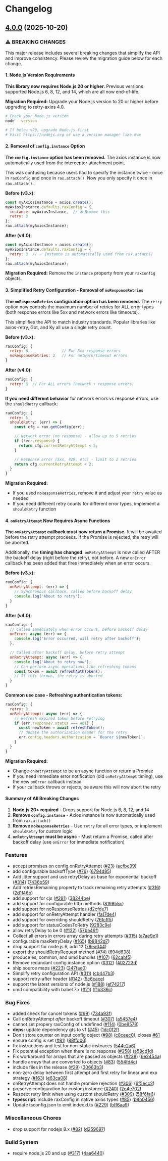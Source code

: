 # Changelog

## [4.0.0](https://github.com/JustinBeckwith/retry-axios/compare/retry-axios-v3.0.4...retry-axios-v4.0.0) (2025-10-20)


### ⚠ BREAKING CHANGES

This major release includes several breaking changes that simplify the API and improve consistency. Please review the migration guide below for each change.

#### 1. Node.js Version Requirements

**This library now requires Node.js 20 or higher.** Previous versions supported Node.js 6, 8, 12, and 14, which are all now end-of-life.

**Migration Required:** Upgrade your Node.js version to 20 or higher before upgrading to retry-axios 4.0.

```bash
# Check your Node.js version
node --version

# If below v20, upgrade Node.js first
# Visit https://nodejs.org or use a version manager like nvm
```

#### 2. Removal of `config.instance` Option

**The `config.instance` option has been removed.** The axios instance is now automatically used from the interceptor attachment point.

This was confusing because users had to specify the instance twice - once in `raxConfig` and once in `rax.attach()`. Now you only specify it once in `rax.attach()`.

**Before (v3.x):**
```js
const myAxiosInstance = axios.create();
myAxiosInstance.defaults.raxConfig = {
  instance: myAxiosInstance,  // ❌ Remove this
  retry: 3
};
rax.attach(myAxiosInstance);
```

**After (v4.0):**
```js
const myAxiosInstance = axios.create();
myAxiosInstance.defaults.raxConfig = {
  retry: 3  // ✅ Instance is automatically used from rax.attach()
};
rax.attach(myAxiosInstance);
```

**Migration Required:** Remove the `instance` property from your `raxConfig` objects.

#### 3. Simplified Retry Configuration - Removal of `noResponseRetries`

**The `noResponseRetries` configuration option has been removed.** The `retry` option now controls the maximum number of retries for ALL error types (both response errors like 5xx and network errors like timeouts).

This simplifies the API to match industry standards. Popular libraries like axios-retry, Got, and Ky all use a single retry count.

**Before (v3.x):**
```js
raxConfig: {
  retry: 3,              // For 5xx response errors
  noResponseRetries: 2   // For network/timeout errors
}
```

**After (v4.0):**
```js
raxConfig: {
  retry: 3  // For ALL errors (network + response errors)
}
```

**If you need different behavior** for network errors vs response errors, use the `shouldRetry` callback:

```js
raxConfig: {
  retry: 5,
  shouldRetry: (err) => {
    const cfg = rax.getConfig(err);

    // Network error (no response) - allow up to 5 retries
    if (!err.response) {
      return cfg.currentRetryAttempt < 5;
    }

    // Response error (5xx, 429, etc) - limit to 2 retries
    return cfg.currentRetryAttempt < 2;
  }
}
```

**Migration Required:**
- If you used `noResponseRetries`, remove it and adjust your `retry` value as needed
- If you need different retry counts for different error types, implement a `shouldRetry` function

#### 4. `onRetryAttempt` Now Requires Async Functions

**The `onRetryAttempt` callback must now return a Promise.** It will be awaited before the retry attempt proceeds. If the Promise is rejected, the retry will be aborted.

Additionally, the **timing has changed**: `onRetryAttempt` is now called AFTER the backoff delay (right before the retry), not before. A new `onError` callback has been added that fires immediately when an error occurs.

**Before (v3.x):**
```js
raxConfig: {
  onRetryAttempt: (err) => {
    // Synchronous callback, called before backoff delay
    console.log('About to retry');
  }
}
```

**After (v4.0):**
```js
raxConfig: {
  // Called immediately when error occurs, before backoff delay
  onError: async (err) => {
    console.log('Error occurred, will retry after backoff');
  },

  // Called after backoff delay, before retry attempt
  onRetryAttempt: async (err) => {
    console.log('About to retry now');
    // Can perform async operations like refreshing tokens
    const token = await refreshAuthToken();
    // If this throws, the retry is aborted
  }
}
```

**Common use case - Refreshing authentication tokens:**
```js
raxConfig: {
  retry: 3,
  onRetryAttempt: async (err) => {
    // Refresh expired token before retrying
    if (err.response?.status === 401) {
      const newToken = await refreshToken();
      // Update the authorization header for the retry
      err.config.headers.Authorization = `Bearer ${newToken}`;
    }
  }
}
```

**Migration Required:**
- Change `onRetryAttempt` to be an async function or return a Promise
- If you need immediate error notification (old `onRetryAttempt` timing), use the new `onError` callback instead
- If your callback throws or rejects, be aware this will now abort the retry

#### Summary of All Breaking Changes

1. **Node.js 20+ required** - Drops support for Node.js 6, 8, 12, and 14
2. **Remove `config.instance`** - Axios instance is now automatically used from `rax.attach()`
3. **Remove `noResponseRetries`** - Use `retry` for all error types, or implement `shouldRetry` for custom logic
4. **`onRetryAttempt` must be async** - Must return a Promise, called after backoff delay (use `onError` for immediate notification)

### Features

* accept promises on config.onRetryAttempt ([#23](https://github.com/JustinBeckwith/retry-axios/issues/23)) ([acfbe39](https://github.com/JustinBeckwith/retry-axios/commit/acfbe399f7017a607c4f49c578250a82834c448c))
* add configurable backoffType ([#76](https://github.com/JustinBeckwith/retry-axios/issues/76)) ([6794d85](https://github.com/JustinBeckwith/retry-axios/commit/6794d85c6cdd8e27bc59f613392caff8ddada985))
* Add jitter support and use retryDelay as base for exponential backoff ([#314](https://github.com/JustinBeckwith/retry-axios/issues/314)) ([7436b59](https://github.com/JustinBeckwith/retry-axios/commit/7436b59ff9a06011b47796afd6d2e3ade954ad5c))
* Add retriesRemaining property to track remaining retry attempts ([#316](https://github.com/JustinBeckwith/retry-axios/issues/316)) ([2d1f46b](https://github.com/JustinBeckwith/retry-axios/commit/2d1f46ba33cd4fdde0fd50c56a65746a178b67f2))
* add support for cjs ([#291](https://github.com/JustinBeckwith/retry-axios/issues/291)) ([38244be](https://github.com/JustinBeckwith/retry-axios/commit/38244be3b67c3316eea467f10ed3c4d8027b9fb5))
* add support for configurable http methods ([819855c](https://github.com/JustinBeckwith/retry-axios/commit/819855c99e3fda19615e9f0d704988d985df5036))
* add support for noResponseRetries ([d2cfde7](https://github.com/JustinBeckwith/retry-axios/commit/d2cfde70e6314bc298dcf9291bacb3385c130cdf))
* add support for onRetryAttempt handler ([fa17de4](https://github.com/JustinBeckwith/retry-axios/commit/fa17de46bd6c6c33db99aca5668a3d58a81c761e))
* add support for overriding shouldRetry ([76fcff5](https://github.com/JustinBeckwith/retry-axios/commit/76fcff59849b7b9de428f9638ff5057c159a1a3d))
* add support for statusCodesToRetry ([9283c9e](https://github.com/JustinBeckwith/retry-axios/commit/9283c9e40970eaf359ac664ce5ac6517087c3257))
* allow retryDelay to be 0 ([#132](https://github.com/JustinBeckwith/retry-axios/issues/132)) ([57ba46f](https://github.com/JustinBeckwith/retry-axios/commit/57ba46f563561e6b9e4f1e2ca39daefe2993d399))
* Collect all errors in errors array during retry attempts ([#315](https://github.com/JustinBeckwith/retry-axios/issues/315)) ([a7ae9e1](https://github.com/JustinBeckwith/retry-axios/commit/a7ae9e1df42f7af3448cf3eca00d95035c37ecf4))
* configurable maxRetryDelay ([#165](https://github.com/JustinBeckwith/retry-axios/issues/165)) ([b8842d7](https://github.com/JustinBeckwith/retry-axios/commit/b8842d751482caf31bc1c090cda3c7923d1f23fa))
* drop support for node.js 6, add 12 ([78ea044](https://github.com/JustinBeckwith/retry-axios/commit/78ea044f17b0d1900509994b36bda31da17ea360))
* export the shouldRetryRequest method ([#74](https://github.com/JustinBeckwith/retry-axios/issues/74)) ([694d638](https://github.com/JustinBeckwith/retry-axios/commit/694d638ccc0d91727cbcd9990690a9b29815353c))
* produce es, common, and umd bundles ([#107](https://github.com/JustinBeckwith/retry-axios/issues/107)) ([62cabf5](https://github.com/JustinBeckwith/retry-axios/commit/62cabf58c86ffc8169b74b8912f2aac94a703733))
* Remove redundant config.instance option ([#312](https://github.com/JustinBeckwith/retry-axios/issues/312)) ([402723d](https://github.com/JustinBeckwith/retry-axios/commit/402723d264b6429c6c1fa1f20163a10c9b1e8091))
* ship source maps ([#223](https://github.com/JustinBeckwith/retry-axios/issues/223)) ([247fae0](https://github.com/JustinBeckwith/retry-axios/commit/247fae0434fb3e495f7ec3518da19a25a3be1704))
* Simplify retry configuration API ([#311](https://github.com/JustinBeckwith/retry-axios/issues/311)) ([cb447b3](https://github.com/JustinBeckwith/retry-axios/commit/cb447b3b4a6db5461dd46bc8149e4660de4c9a81))
* support retry-after header ([#142](https://github.com/JustinBeckwith/retry-axios/issues/142)) ([5c6cace](https://github.com/JustinBeckwith/retry-axios/commit/5c6cace7fbf418285c3b0f114f5806cb573b0a64))
* support the latest versions of node.js ([#188](https://github.com/JustinBeckwith/retry-axios/issues/188)) ([ef74217](https://github.com/JustinBeckwith/retry-axios/commit/ef74217113cf611af420564421d844858d70701b))
* umd compatibility with babel 7.x ([#21](https://github.com/JustinBeckwith/retry-axios/issues/21)) ([f1b336c](https://github.com/JustinBeckwith/retry-axios/commit/f1b336c00a03f56ba7874a9565955c89c32b1d68))


### Bug Fixes

* added check for cancel tokens ([#99](https://github.com/JustinBeckwith/retry-axios/issues/99)) ([734a93f](https://github.com/JustinBeckwith/retry-axios/commit/734a93ff45de7dfd827f17ec7e7545636a3e8add))
* Call onRetryAttempt *after* backoff timeout ([#307](https://github.com/JustinBeckwith/retry-axios/issues/307)) ([a5457e4](https://github.com/JustinBeckwith/retry-axios/commit/a5457e44a808dc82aabbd07a2abd3a57de2befe8))
* cannot set propery raxConfig of undefined ([#114](https://github.com/JustinBeckwith/retry-axios/issues/114)) ([0be8578](https://github.com/JustinBeckwith/retry-axios/commit/0be857823f4e4845e72891ba63cef08d006cefc8))
* **deps:** update dependency gts to v1 ([#45](https://github.com/JustinBeckwith/retry-axios/issues/45)) ([1dc0f2f](https://github.com/JustinBeckwith/retry-axios/commit/1dc0f2f77b52cd6fcbec69f31c70fc5f2e0f084e))
* Don't store counter on input config object ([#98](https://github.com/JustinBeckwith/retry-axios/issues/98)) ([c8ceec0](https://github.com/JustinBeckwith/retry-axios/commit/c8ceec0e16e57297edbc0739f40b99a836e3254e)), closes [#61](https://github.com/JustinBeckwith/retry-axios/issues/61)
* ensure config is set ([#81](https://github.com/JustinBeckwith/retry-axios/issues/81)) ([88ffd00](https://github.com/JustinBeckwith/retry-axios/commit/88ffd005a9a659ee75f545d3b1b4df8d00b78ceb))
* fix instructions and test for non-static instnaces ([544c2a6](https://github.com/JustinBeckwith/retry-axios/commit/544c2a6563c3c4df69d5d441bbaf872a0a59d83f))
* Fix potential exception when there is no response ([#258](https://github.com/JustinBeckwith/retry-axios/issues/258)) ([a58cd1d](https://github.com/JustinBeckwith/retry-axios/commit/a58cd1d013dc86385d75bb83a8798fb41d1a89f1))
* Fix workaround for arrays that are passed as objects ([#238](https://github.com/JustinBeckwith/retry-axios/issues/238)) ([6e2454a](https://github.com/JustinBeckwith/retry-axios/commit/6e2454a139a76a3376ea7e16f4e0566345e683c8))
* handle arrays that are converted to objects ([#83](https://github.com/JustinBeckwith/retry-axios/issues/83)) ([554fd4c](https://github.com/JustinBeckwith/retry-axios/commit/554fd4ca444a0dd5237bccdc3d156c481cce8f42))
* include files in the release ([#29](https://github.com/JustinBeckwith/retry-axios/issues/29)) ([30663b3](https://github.com/JustinBeckwith/retry-axios/commit/30663b362bd1eddf33c6390e4df8123fa295d37e))
* non-zero delay between first attempt and first retry for linear and exp strategy ([#163](https://github.com/JustinBeckwith/retry-axios/issues/163)) ([e63ca08](https://github.com/JustinBeckwith/retry-axios/commit/e63ca084f5372f03debe5c082e6b924684072345))
* onRetryAttempt does not handle promise rejection ([#306](https://github.com/JustinBeckwith/retry-axios/issues/306)) ([6f5ecc2](https://github.com/JustinBeckwith/retry-axios/commit/6f5ecc274d7ffa85cdcfd52fff9635fabb55a3a7))
* preserve configuration for custom instance ([#240](https://github.com/JustinBeckwith/retry-axios/issues/240)) ([2e4e702](https://github.com/JustinBeckwith/retry-axios/commit/2e4e702feb38b2b49e8de776c85a85a4599a1b04))
* Respect retry limit when using custom shouldRetry ([#309](https://github.com/JustinBeckwith/retry-axios/issues/309)) ([58f6fa6](https://github.com/JustinBeckwith/retry-axios/commit/58f6fa6f1e0af47879c954542eecf4daac8cc7b6))
* **typescript:** include raxConfig in native axios types ([#85](https://github.com/JustinBeckwith/retry-axios/issues/85)) ([b8b0456](https://github.com/JustinBeckwith/retry-axios/commit/b8b04565004b100cc36ac1f5ee32dfde34f0770f))
* Update tsconfig.json to emit index.d.ts ([#229](https://github.com/JustinBeckwith/retry-axios/issues/229)) ([bff6aa9](https://github.com/JustinBeckwith/retry-axios/commit/bff6aa9f50434d3718f78b68e4de6dab6a14e705))


### Miscellaneous Chores

* drop support for nodejs 8.x ([#82](https://github.com/JustinBeckwith/retry-axios/issues/82)) ([d259697](https://github.com/JustinBeckwith/retry-axios/commit/d259697ab5e9931c7ceaddff6c48d43180dda6c6))


### Build System

* require node.js 20 and up ([#317](https://github.com/JustinBeckwith/retry-axios/issues/317)) ([4aa6440](https://github.com/JustinBeckwith/retry-axios/commit/4aa644002a0597067ccf8735779fa073d165e7a2))
